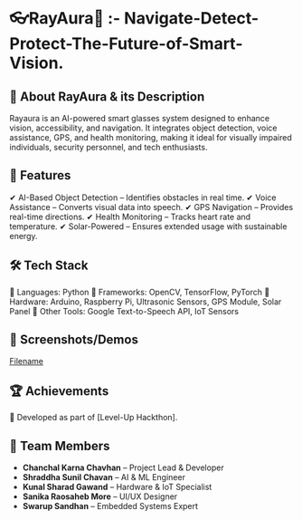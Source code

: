 # ****👓RayAura🚀 :- Navigate-Detect-Protect-The-Future-of-Smart-Vision.****
## 📌 About RayAura & its Description
Rayaura is an AI-powered smart glasses system designed to enhance vision, accessibility, and navigation. It integrates object detection, voice assistance, GPS, and health monitoring, making it ideal for visually impaired individuals, security personnel, and tech enthusiasts.


## 🚀 Features
✔ AI-Based Object Detection – Identifies obstacles in real time.
✔ Voice Assistance – Converts visual data into speech.
✔ GPS Navigation – Provides real-time directions.
✔ Health Monitoring – Tracks heart rate and temperature.
✔ Solar-Powered – Ensures extended usage with sustainable energy.


## 🛠️ Tech Stack
🔹 Languages: Python
🔹 Frameworks: OpenCV, TensorFlow, PyTorch
🔹 Hardware: Arduino, Raspberry Pi, Ultrasonic Sensors, GPS Module, Solar Panel
🔹 Other Tools: Google Text-to-Speech API, IoT Sensors

## 📸 Screenshots/Demos
[Filename](Smart-Glasses.png)

## 🏆 Achievements
📌 Developed as part of [Level-Up Hackthon].


## 👥 Team Members
- **Chanchal Karna Chavhan** – Project Lead & Developer 
- **Shraddha Sunil Chavan** – AI & ML Engineer 
- **Kunal Sharad Gawand** – Hardware & IoT Specialist 
- **Sanika Raosaheb More** – UI/UX Designer
- **Swarup Sandhan** – Embedded Systems Expert


